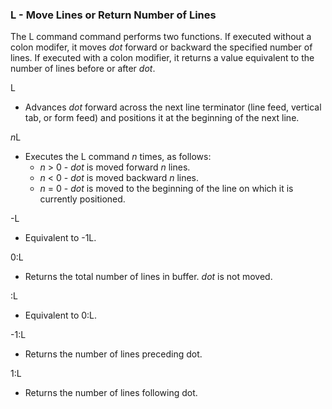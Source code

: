 ### L - Move Lines or Return Number of Lines

The L command command performs two functions. If executed without a colon
modifer, it moves *dot* forward or backward the specified number
of lines. If executed with a colon modifier, it returns a value equivalent
to the number of lines before or after *dot*.

L
- Advances *dot* forward across the next line terminator
(line feed, vertical tab, or form feed) and positions it at the
beginning of the next line.

*n*L
- Executes the L command *n* times, as follows:
    - *n* > 0 - *dot* is moved forward *n* lines.
    - *n* < 0 - *dot* is moved backward *n* lines.
    - *n* = 0 - *dot* is moved to the beginning of the
line on which it is currently positioned.

-L
- Equivalent to -1L.

0:L
- Returns the total number of lines in buffer. *dot* is not moved.

:L
- Equivalent to 0:L.

-1:L
- Returns the number of lines preceding dot.

1:L
- Returns the number of lines following dot.



